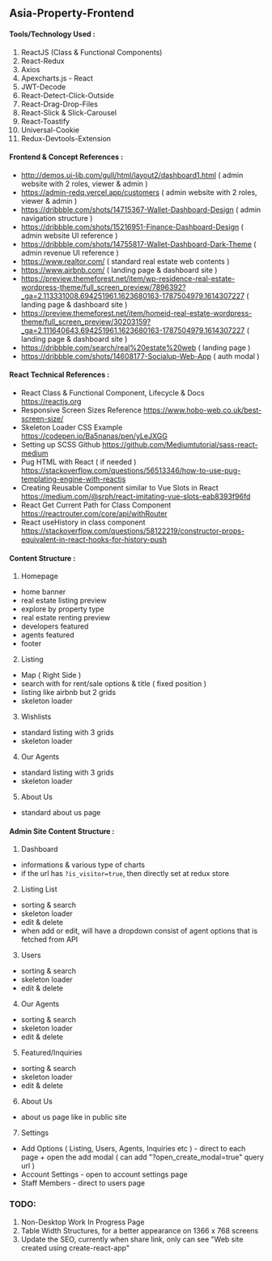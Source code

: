 ## Asia-Property-Frontend

#### Tools/Technology Used :

1. ReactJS (Class & Functional Components)
2. React-Redux
3. Axios
4. Apexcharts.js - React
5. JWT-Decode
6. React-Detect-Click-Outside
7. React-Drag-Drop-Files
8. React-Slick & Slick-Carousel
9. React-Toastify
10. Universal-Cookie
11. Redux-Devtools-Extension

#### Frontend & Concept References :

- http://demos.ui-lib.com/gull/html/layout2/dashboard1.html ( admin website with 2 roles, viewer & admin )
- https://admin-redq.vercel.app/customers ( admin website with 2 roles, viewer & admin )
- https://dribbble.com/shots/14715367-Wallet-Dashboard-Design ( admin navigation structure )
- https://dribbble.com/shots/15216951-Finance-Dashboard-Design ( admin website UI reference )
- https://dribbble.com/shots/14755817-Wallet-Dashboard-Dark-Theme ( admin revenue UI reference )
- https://www.realtor.com/ ( standard real estate web contents )
- https://www.airbnb.com/ ( landing page & dashboard site )
- https://preview.themeforest.net/item/wp-residence-real-estate-wordpress-theme/full_screen_preview/7896392?_ga=2.113331008.694251961.1623680163-1787504979.1614307227 ( landing page & dashboard site )
- https://preview.themeforest.net/item/homeid-real-estate-wordpress-theme/full_screen_preview/30203159?_ga=2.111640643.694251961.1623680163-1787504979.1614307227 ( landing page & dashboard site )
- https://dribbble.com/search/real%20estate%20web ( landing page )
- https://dribbble.com/shots/14608177-Socialup-Web-App ( auth modal )

#### React Technical References :

- React Class & Functional Component, Lifecycle & Docs https://reactjs.org
- Responsive Screen Sizes Reference https://www.hobo-web.co.uk/best-screen-size/
- Skeleton Loader CSS Example https://codepen.io/Ba5nanas/pen/yLeJXGG
- Setting up SCSS Github https://github.com/Mediumtutorial/sass-react-medium
- Pug HTML with React ( if needed ) https://stackoverflow.com/questions/56513346/how-to-use-pug-templating-engine-with-reactjs
- Creating Reusable Component similar to Vue Slots in React https://medium.com/@srph/react-imitating-vue-slots-eab8393f96fd
- React Get Current Path for Class Component https://reactrouter.com/core/api/withRouter
- React useHistory in class component https://stackoverflow.com/questions/58122219/constructor-props-equivalent-in-react-hooks-for-history-push

#### Content Structure :

1. Homepage

- home banner
- real estate listing preview
- explore by property type
- real estate renting preview
- developers featured
- agents featured
- footer

2. Listing

- Map ( Right Side )
- search with for rent/sale options & title ( fixed position )
- listing like airbnb but 2 grids
- skeleton loader

3. Wishlists

- standard listing with 3 grids
- skeleton loader

4. Our Agents

- standard listing with 3 grids
- skeleton loader

5. About Us

- standard about us page

#### Admin Site Content Structure :

1. Dashboard

- informations & various type of charts
- if the url has `?is_visitor=true`, then directly set at redux store

2. Listing List

- sorting & search
- skeleton loader
- edit & delete
- when add or edit, will have a dropdown consist of agent options that is fetched from API

3. Users

- sorting & search
- skeleton loader
- edit & delete

4. Our Agents

- sorting & search
- skeleton loader
- edit & delete

5. Featured/Inquiries

- sorting & search
- skeleton loader
- edit & delete

6. About Us

- about us page like in public site

7. Settings

- Add Options ( Listing, Users, Agents, Inquiries etc ) - direct to each page + open the add modal ( can add "?open_create_modal=true" query url )
- Account Settings - open to account settings page
- Staff Members - direct to users page

### TODO:

1. Non-Desktop Work In Progress Page
2. Table Width Structures, for a better appearance on 1366 x 768 screens
3. Update the SEO, currently when share link, only can see "Web site created using create-react-app"
